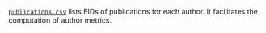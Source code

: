[`publications.csv`](publications.csv) lists EIDs of publications for each author.  It facilitates the computation of author metrics.
